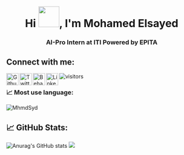 <h1 align="center"> Hi <img src="https://github.com/mitul3737/mitul3737/blob/main/Wave.gif" width="55" height="55">, I'm Mohamed Elsayed </h1>
<h3 align="center"> AI-Pro Intern at ITI Powered by EPITA </h3>
 

## Connect with me:

<a href="https://www.kaggle.com/mhmdsyed" target="blank">
  <img align="left" alt="Github" src="https://image.flaticon.com/icons/png/512/733/733553.png"  width="32" height="32">
  </a>
<a href="https://twitter.com/Mohamed87489779" >
  <img align="left" alt="Twitter" src="https://www.pngkey.com/png/full/2-27646_twitter-logo-png-transparent-background-logo-twitter-png.png" width="32" height="32">
  </a>
<a href="https://www.behance.net/euzma216fd81">
<img align="left" alt="Behance" src="https://cdn.freebiesupply.com/logos/large/2x/behance-1-logo-png-transparent.png"  width="32" height="32">
  </a>
<a href="https://www.linkedin.com/in/mhmdsyd/">
<img align="left" alt="Linkedin" src="https://cdn.freelogovectors.net/wp-content/uploads/2020/01/linkedin-logo.png" width="32" height="32">
</a>

![visitors](https://visitor-badge.glitch.me/badge?page_id=MhmdSyd.MhmdSyd)

###  &#x1f4c8; Most use language:
<p><img align="center" src="https://github-readme-stats.vercel.app/api/top-langs?username=MhmdSyd&show_icons=true&locale=en&layout=compact" alt="MhmdSyd" />

 
 ##  &#x1f4c8; GitHub Stats:
![Anurag's GitHub stats](https://github-readme-stats.vercel.app/api?username=MhmdSyd&show_icons=true&theme=tokyonight)
![](https://activity-graph.herokuapp.com/graph?username=MhmdSyd&theme=react-dark&area=true)

